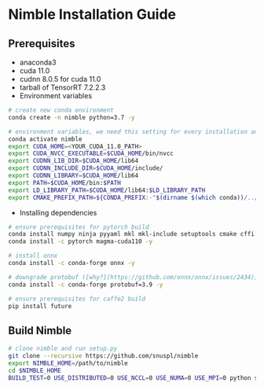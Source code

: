 # Nimble Installation Guide

## Prerequisites
* anaconda3
* cuda 11.0
* cudnn 8.0.5 for cuda 11.0
* tarball of TensorRT 7.2.2.3
* Environment variables
```bash
# create new conda environment
conda create -n nimble python=3.7 -y

# environment variables, we need this setting for every installation and experiment
conda activate nimble
export CUDA_HOME=<YOUR_CUDA_11.0_PATH>
export CUDA_NVCC_EXECUTABLE=$CUDA_HOME/bin/nvcc
export CUDNN_LIB_DIR=$CUDA_HOME/lib64
export CUDNN_INCLUDE_DIR=$CUDA_HOME/include/
export CUDNN_LIBRARY=$CUDA_HOME/lib64
export PATH=$CUDA_HOME/bin:$PATH
export LD_LIBRARY_PATH=$CUDA_HOME/lib64:$LD_LIBRARY_PATH
export CMAKE_PREFIX_PATH=${CONDA_PREFIX:-"$(dirname $(which conda))/../"}
```
* Installing dependencies
```bash
# ensure prerequisites for pytorch build
conda install numpy ninja pyyaml mkl mkl-include setuptools cmake cffi typing_extensions future six requests dataclasses -y
conda install -c pytorch magma-cuda110 -y

# install onnx
conda install -c conda-forge onnx -y

# downgrade protobuf ([why?](https://github.com/onnx/onnx/issues/2434))
conda install -c conda-forge protobuf=3.9 -y

# ensure prerequisites for caffe2 build
pip install future
```

## Build Nimble
```bash
# clone nimble and run setup.py
git clone --recursive https://github.com/snuspl/nimble
export NIMBLE_HOME=/path/to/nimble
cd $NIMBLE_HOME
BUILD_TEST=0 USE_DISTRIBUTED=0 USE_NCCL=0 USE_NUMA=0 USE_MPI=0 python setup.py install
```

